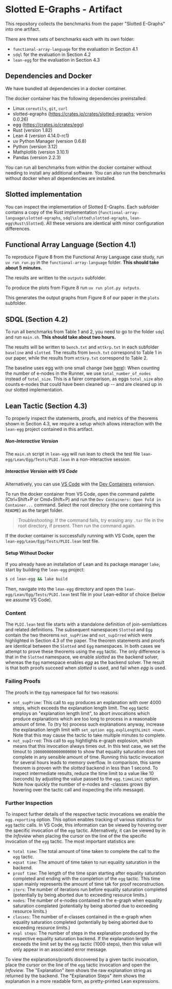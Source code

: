 Slotted E-Graphs - Artifact
===========================

This repository collects the benchmarks from the paper "Slotted E-Graphs" into one artifact.

There are three sets of benchmarks each with its own folder: 
  - `functional-array-language` for the evaluation in Section 4.1
  - `sdql` for the evaluation in Section 4.2
  - `lean-egg` for the evaluation in Section 4.3


## Dependencies and Docker
We have bundled all dependencies in a docker container.

The docker container has the following dependencies preinstalled:
  - Linux `coreutils`, `git`, `curl`
  - slotted-egraphs (https://crates.io/crates/slotted-egraphs; version 0.0.26)
  - egg (https://crates.io/crates/egg)
  - Rust (version 1.82)
  - Lean 4 (version 4.14.0-rc1)
  - uv Python Manager (version 0.6.8)
  - Python (version 3.12)
  - Mathplotlib (version 3.10.1)
  - Pandas (version 2.2.3)

You can run all benchmarks from within the docker container without needing to install any additional software.
You can also run the benchmarks without docker when all dependencies are installed.


## Slotted implementation
You can inspect the implementation of Slotted E-Graphs.
Each subfolder contains a copy of the Rust implementation (`functional-array-language\slotted-egraphs`, `sdql\slotted\slotted-egraphs`, `lean-egg\Rust\Slotted`).
All these versions are identical with minor configuration differences.


## Functional Array Language (Section 4.1)

To reproduce Figure 8 from the Functional Array Language case study, run `uv run run.py` in the `functional-array-language` folder. **This should take about 5 minutes.**

The results are written to the `outputs` subfolder.

To produce the plots from Figure 8 run `uv run plot.py outputs`.

This generates the output graphs from Figure 8 of our paper in the `plots` subfolder.


## SDQL (Section 4.2)

To run all benchmarks from Table 1 and 2, you need to go to the folder `sdql` and run `main.sh`.
**This should take about two hours.**

The results will be written to `bench.txt` and `mttkrp.txt` in each subfolder `baseline` and `slotted`.
The results from `bench.txt` correspond to Table 1 in our paper, while
the results from `mttkrp.txt` correspond to Table 2.

The baseline uses egg with one small change (see [here](https://github.com/amirsh/egg/commit/5b19ed7dd5870a42370d5fb8825410072f51410c)): When counting the number of e-nodes in the Runner, we use `total_number_of_nodes` instead of `total_size`.
This is a fairer comparison, as eggs `total_size` also counts e-nodes that could have been cleaned up -- and are cleaned up in our slotted implementation.


## Lean Tactic (Section 4.3)

To properly inspect the statements, proofs, and metrics of the theorems shown in Section 4.3, we require a setup which allows interaction with the `lean-egg` project contained in this artifact.

##### Non-Interactive Version

The `main.sh` script in `lean-egg` will run lean to check the test file `lean-egg/Lean/Egg/Tests/PLDI.lean` in a non-interactive session.

##### Interactive Version with VS Code

Alternatively, you can use [VS Code](https://code.visualstudio.com) with the [Dev Containers](https://marketplace.visualstudio.com/items?itemName=ms-vscode-remote.remote-containers) extension.

To run the docker container from VS Code, open the command palette (Ctrl+Shift+P or Cmd+Shift+P) and run the `Dev Containers: Open Fold in Container...` command. 
Select the root directory (the one containing this `README`) as the target folder.

> *Troubleshooting:* If the command fails, try erasing any `.tar` file in the root directory, if present. Then run the command again.

If the docker container is successfully running with VS Code, open the `lean-egg/Lean/Egg/Tests/PLDI.lean` test file.

#### Setup Without Docker

If you already have an installation of Lean and its package manager `lake`, start by building the `lean-egg` project:

```bash
$ cd lean-egg && lake build
```

Then, navigate into the `lean-egg` directory and open the `lean-egg/Lean/Egg/Tests/PLDI.lean` test file in your Lean-editor of choice (below we assume VS Code).

### Content

The `PLDI.lean` test file starts with a standalone definition of join-semilattices and related definitions. The subsequent namespaces `Slotted` and `Egg` contain the two theorems `not_supPrime` and `not_supIrred` which were highlighted in Section 4.3 of the paper. The theorem statements and proofs are identical between the `Slotted` and `Egg` namespaces. In both cases we attempt to prove these theorems using the `egg` tactic. The only difference is that in the `Slotted` namespace, we enable *slotted* as the backend solver, whereas the `Egg` namespace enables *egg* as the backend solver. The result is that both proofs succeed when *slotted* is used, and fail when *egg* is used. 

### Failing Proofs

The proofs in the `Egg` namespace fail for two reasons:

* `not_supPrime`: This call to `egg` produces an explanation with over 4000 steps, which exceeds the explanation length limit. The `egg` tactic employs an "explanation length limit", to abort invocations which produce explanations which are too long to process in a reasonable amount of time. To (try to) process such explanations anyway, increase the explanation length limit with `set_option egg.explLengthLimit <num>`. Note that this may cause the tactic to take multiple minutes to complete.
* `not_supIrred`: This call to `egg` hightlights e-graph explosion, which means that this invocation always times out. In this test case, we set the timout to `1000000000000000000` to show that equality saturation does not complete in any sensible amount of time. Running this tactic invocation for several hours leads to memory overflow. In comparison, this same theorem is proven with the *slotted* backend in less than 1 second. To inspect intermediate results, reduce the time limit to a value like 10 (seconds) by adjusting the value passed to the `egg.timeLimit` option. Note how quickly the number of e-nodes and -classes grows (by hovering over the tactic call and inspecting the info message).

### Further Inspection

To inspect further details of the respective tactic invocations we enable the `egg.reporting` option. This option enables tracking of various statistics for `egg` tactic calls. In VS Code, this information can be viewed by hovering over the specific invocation of the `egg` tactic. Alternatively, it can be viewed by in the *Infoview* when placing the cursor on the line of the the specific invocation of the `egg` tactic. The most important statistics are:

* `total time`: The total amount of time taken to complete the call to the `egg` tactic.
* `eqsat time`: The amount of time taken to run equality saturation in the backend.
* `proof time`: The length of the time span starting after equality saturation completed and ending with the completion of the `egg` tactic. This time span mainly represents the amount of time tak for proof reconstruction.
* `iters`: The number of iterations run before equality saturation completed (potentially by being aborted due to exceeding resource limits.)
* `nodes`: The number of e-nodes contained in the e-graph when equality saturation completed (potentially by being aborted due to exceeding resource limits.)
* `classes`: The number of e-classes contained in the e-graph when equality saturation completed (potentially by being aborted due to exceeding resource limits.)
* `expl steps`: The number of steps in the explanation produced by the respective equality saturation backend. If the explanation length exceeds the limit set by the `egg` tactic (1000 steps), then this value will only appear in an associated error message.

To view the explanations/proofs discovered by a given tactic invocation, place the cursor on the line of the `egg` tactic invocation and open the *Infoview*. The "Explanation" item shows the raw explanation string as returned by the backend. The "Explanation Steps" item shows the explanation in a more readable form, as pretty-printed Lean expressions.


